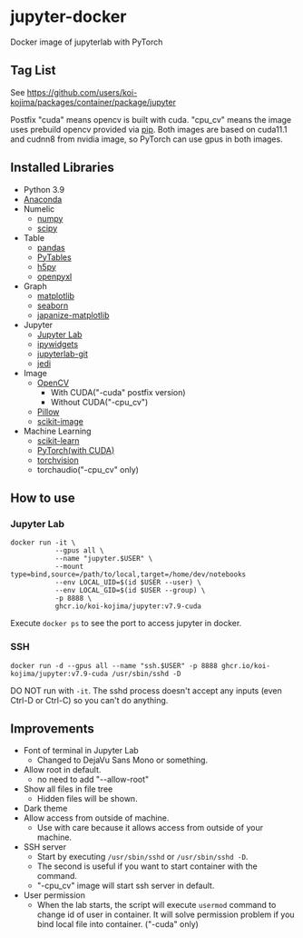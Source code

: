# jupyter-docker

Docker image of jupyterlab with PyTorch

## Tag List

See https://github.com/users/koi-kojima/packages/container/package/jupyter

Postfix "cuda" means opencv is built with cuda. "cpu_cv" means the image uses prebuild opencv provided via [pip](https://pypi.org/project/opencv-python/).
Both images are based on cuda11.1 and cudnn8 from nvidia image, so PyTorch can use gpus in both images.

## Installed Libraries

* Python 3.9
* [Anaconda](https://github.com/conda-forge/miniforge)
* Numelic
  * [numpy](https://numpy.org/doc/stable/user/index.html)
  * [scipy](https://docs.scipy.org/doc/scipy/reference/)
* Table
  * [pandas](https://pandas.pydata.org/docs/index.html)
  * [PyTables](https://pypi.org/project/tables/)
  * [h5py](https://docs.h5py.org/en/stable/)
  * [openpyxl](https://openpyxl.readthedocs.io/en/stable/)
* Graph
  * [matplotlib](https://matplotlib.org/stable/api/index.html)
  * [seaborn](https://seaborn.pydata.org/)
  * [japanize-matplotlib](https://github.com/uehara1414/japanize-matplotlib)
* Jupyter
  * [Jupyter Lab](https://jupyterlab.readthedocs.io/en/stable/)
  * [ipywidgets](https://ipywidgets.readthedocs.io/en/latest/)
  * [jupyterlab-git](https://github.com/jupyterlab/jupyterlab-git)
  * [jedi](https://github.com/davidhalter/jedi)
* Image
  * [OpenCV](https://docs.opencv.org/master/)
    * With CUDA("-cuda" postfix version)
    * Without CUDA("-cpu\_cv")
  * [Pillow](https://pillow.readthedocs.io/en/stable/)
  * [scikit-image](https://scikit-image.org/)
* Machine Learning
  * [scikit-learn](https://scikit-learn.org/stable/user_guide.html)
  * [PyTorch(with CUDA)](https://pytorch.org/)
  * [torchvision](https://pytorch.org/vision/stable/index.html)
  * torchaudio("-cpu\_cv" only)

## How to use

### Jupyter Lab
```
docker run -it \
           --gpus all \
           --name "jupyter.$USER" \
           --mount type=bind,source=/path/to/local,target=/home/dev/notebooks
           --env LOCAL_UID=$(id $USER --user) \
           --env LOCAL_GID=$(id $USER --group) \
           -p 8888 \
           ghcr.io/koi-kojima/jupyter:v7.9-cuda
```

Execute `docker ps` to see the port to access jupyter in docker.

### SSH
`docker run -d --gpus all --name "ssh.$USER" -p 8888 ghcr.io/koi-kojima/jupyter:v7.9-cuda /usr/sbin/sshd -D`

DO NOT run with `-it`.
The sshd process doesn't accept any inputs (even Ctrl-D or Ctrl-C) so you can't do anything.

## Improvements

* Font of terminal in Jupyter Lab
  * Changed to DejaVu Sans Mono or something.
* Allow root in default.
  * no need to add "--allow-root"
* Show all files in file tree
  * Hidden files will be shown.
* Dark theme
* Allow access from outside of machine.
  * Use with care because it allows access from outside of your machine.
* SSH server
  * Start by executing `/usr/sbin/sshd` or `/usr/sbin/sshd -D`.
  * The second is useful if you want to start container with the command.
  * "-cpu\_cv" image will start ssh server in default.
* User permission
  * When the lab starts, the script will execute `usermod` command to change id of user in container. It will solve permission problem if you bind local file into container. ("-cuda" only)
